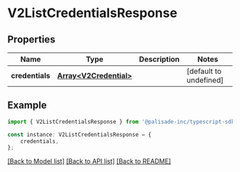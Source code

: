 # V2ListCredentialsResponse


## Properties

Name | Type | Description | Notes
------------ | ------------- | ------------- | -------------
**credentials** | [**Array&lt;V2Credential&gt;**](V2Credential.md) |  | [default to undefined]

## Example

```typescript
import { V2ListCredentialsResponse } from '@palisade-inc/typescript-sdk';

const instance: V2ListCredentialsResponse = {
    credentials,
};
```

[[Back to Model list]](../README.md#documentation-for-models) [[Back to API list]](../README.md#documentation-for-api-endpoints) [[Back to README]](../README.md)
